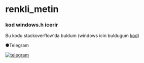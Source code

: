 # renkli_metin

### kod windows.h icerir


Bu kodu stackoverflow'da buldum (windows icin buldugum 
[kod](https://stackoverflow.com/a/29578507))


●Telegram

[![telegram](https://cdn1.iconfinder.com/data/icons/social-shade-rounded-rects/512/telegram-64.png "conact")](https://t.me/tempestas)
